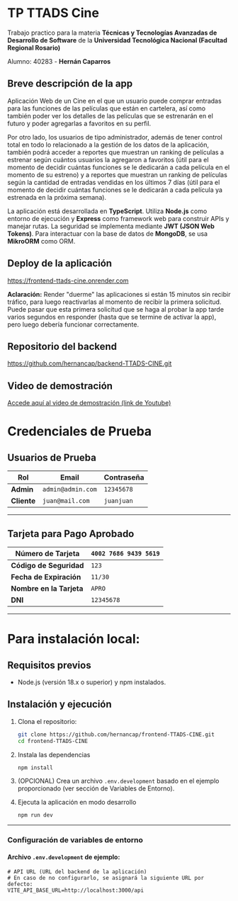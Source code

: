 # TP TTADS Cine
Trabajo practico para la materia **Técnicas y Tecnologías Avanzadas de Desarrollo de Software** de la **Universidad Tecnológica Nacional (Facultad Regional Rosario)**

Alumno: 40283 - **Hernán Caparros**

## Breve descripción de la app
Aplicación Web de un Cine en el que un usuario puede comprar entradas para las funciones de las películas que están en cartelera, así como también poder ver los detalles de las películas que se estrenarán en el futuro y poder agregarlas a favoritos en su perfil.

Por otro lado, los usuarios de tipo administrador, además de tener control total en todo lo relacionado a la gestión de los datos de la aplicación, también podrá acceder a reportes que muestran un ranking de películas a estrenar según cuántos usuarios la agregaron a favoritos (útil para el momento de decidir cuántas funciones se le dedicarán a cada película en el momento de su estreno) y a reportes que muestran un ranking de películas según la cantidad de entradas vendidas en los últimos 7 días (útil para el momento de decidir cuántas funciones se le dedicarán a cada película ya estrenada en la próxima semana).

La aplicación está desarrollada en **TypeScript**. Utiliza **Node.js** como entorno de ejecución y **Express** como framework web para construir APIs y manejar rutas. La seguridad se implementa mediante **JWT (JSON Web Tokens)**. Para interactuar con la base de datos de **MongoDB**, se usa **MikroORM** como ORM.

## Deploy de la aplicación
https://frontend-ttads-cine.onrender.com

**Aclaración:** Render "duerme" las aplicaciones si están 15 minutos sin recibir tráfico, para luego reactivarlas al momento de recibir la primera solicitud. Puede pasar que esta primera solicitud que se haga al probar la app tarde varios segundos en responder (hasta que se termine de activar la app), pero luego debería funcionar correctamente.

## Repositorio del backend
https://github.com/hernancap/backend-TTADS-CINE.git

## Video de demostración
[Accede aquí al video de demostración (link de Youtube)](https://www.youtube.com/watch?v=T9uRGmsGdhM)

# Credenciales de Prueba

## Usuarios de Prueba

| Rol           | Email       | Contraseña  |
|--------------|----------------------|-------------|
| **Admin** | `admin@admin.com`               | `12345678`  |
| **Cliente**      | `juan@mail.com`               | `juanjuan`  |

---

## Tarjeta para Pago Aprobado  

| **Número de Tarjeta** | `4002 7686 9439 5619` |
|-------------------------|----------------------|
| **Código de Seguridad** | `123` |
| **Fecha de Expiración** | `11/30` |
| **Nombre en la Tarjeta** | `APRO` |
| **DNI** | `12345678` |

---

# Para instalación local:

## Requisitos previos
- Node.js (versión 18.x o superior) y npm instalados.

## Instalación y ejecución
1. Clona el repositorio:
   ```bash
   git clone https://github.com/hernancap/frontend-TTADS-CINE.git
   cd frontend-TTADS-CINE
   ```
2. Instala las dependencias
    ```bash
    npm install
    ```
3. (OPCIONAL) Crea un archivo `.env.development` basado en el ejemplo proporcionado (ver sección de Variables de Entorno). 

4. Ejecuta la aplicación en modo desarrollo
    ```bash
    npm run dev
    ```
---

### **Configuración de variables de entorno**
#### **Archivo `.env.development` de ejemplo:** 
```env
# API URL (URL del backend de la aplicación)
# En caso de no configurarlo, se asignará la siguiente URL por defecto:
VITE_API_BASE_URL=http://localhost:3000/api
```


